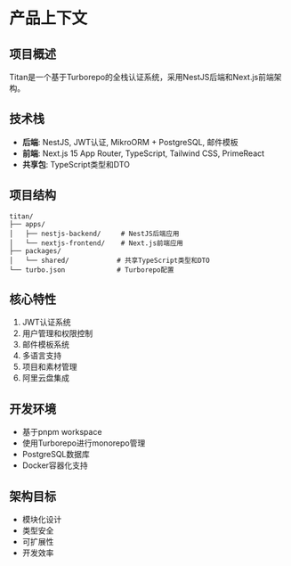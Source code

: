 # 产品上下文

## 项目概述

Titan是一个基于Turborepo的全栈认证系统，采用NestJS后端和Next.js前端架构。

## 技术栈

- **后端**: NestJS, JWT认证, MikroORM + PostgreSQL, 邮件模板
- **前端**: Next.js 15 App Router, TypeScript, Tailwind CSS, PrimeReact
- **共享包**: TypeScript类型和DTO

## 项目结构

```
titan/
├── apps/
│   ├── nestjs-backend/     # NestJS后端应用
│   └── nextjs-frontend/    # Next.js前端应用
├── packages/
│   └── shared/            # 共享TypeScript类型和DTO
└── turbo.json             # Turborepo配置
```

## 核心特性

1. JWT认证系统
2. 用户管理和权限控制
3. 邮件模板系统
4. 多语言支持
5. 项目和素材管理
6. 阿里云盘集成

## 开发环境

- 基于pnpm workspace
- 使用Turborepo进行monorepo管理
- PostgreSQL数据库
- Docker容器化支持

## 架构目标

- 模块化设计
- 类型安全
- 可扩展性
- 开发效率
